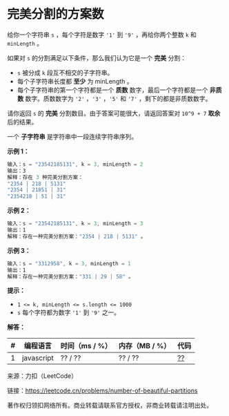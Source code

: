 # 完美分割的方案数

给你一个字符串 `s` ，每个字符是数字 `'1'` 到 `'9'` ，再给你两个整数 `k` 和 `minLength` 。

如果对 `s` 的分割满足以下条件，那么我们认为它是一个 **完美** 分割：

- `s` 被分成 `k` 段互不相交的子字符串。
- 每个子字符串长度都 **至少** 为 minLength 。
- 每个子字符串的第一个字符都是一个 **质数** 数字，最后一个字符都是一个 **非质数** 数字。质数数字为 `'2'` ，`'3'` ，`'5'` 和 `'7'` ，剩下的都是非质数数字。

请你返回 `s` 的 **完美** 分割数目。由于答案可能很大，请返回答案对 `10^9 + 7` **取余** 后的结果。

一个 **子字符串** 是字符串中一段连续字符串序列。

**示例 1：**

``` javascript
输入：s = "23542185131", k = 3, minLength = 2
输出：3
解释：存在 3 种完美分割方案：
"2354 | 218 | 5131"
"2354 | 21851 | 31"
"2354218 | 51 | 31"
```

**示例 2：**

``` javascript
输入：s = "23542185131", k = 3, minLength = 3
输出：1
解释：存在一种完美分割方案："2354 | 218 | 5131" 。
```

**示例 3：**

``` javascript
输入：s = "3312958", k = 3, minLength = 1
输出：1
解释：存在一种完美分割方案："331 | 29 | 58" 。
```

**提示：**

- `1 <= k, minLength <= s.length <= 1000`
- `s` 每个字符都为数字 `'1'` 到 `'9'` 之一。

**解答：**

**#**|**编程语言**|**时间（ms / %）**|**内存（MB / %）**|**代码**
--|--|--|--|--
1|javascript|?? / ??|?? / ??|[??](./javascript/ac_v1.js)

来源：力扣（LeetCode）

链接：https://leetcode.cn/problems/number-of-beautiful-partitions

著作权归领扣网络所有。商业转载请联系官方授权，非商业转载请注明出处。
